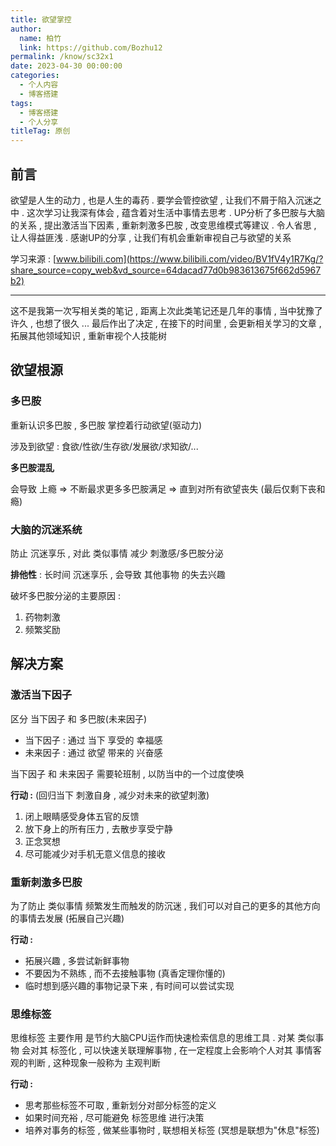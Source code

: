 ```yaml
---
title: 欲望掌控
author: 
  name: 柏竹
  link: https://github.com/Bozhu12
permalink: /know/sc32x1
date: 2023-04-30 00:00:00
categories: 
  - 个人内容
  - 博客搭建
tags: 
  - 博客搭建
  - 个人分享
titleTag: 原创
---
```


## 前言

欲望是人生的动力 , 也是人生的毒药 . 要学会管控欲望 , 让我们不屑于陷入沉迷之中 . 这次学习让我深有体会 , 蕴含着对生活中事情去思考 . UP分析了多巴胺与大脑的关系 , 提出激活当下因素 , 重新刺激多巴胺 , 改变思维模式等建议 . 令人省思 , 让人得益匪浅 . 感谢UP的分享 , 让我们有机会重新审视自己与欲望的关系

学习来源 : [www.bilibili.com](https://www.bilibili.com/video/BV1fV4y1R7Kg/?share_source=copy_web&vd_source=64dacad77d0b983613675f662d5967b2)

---

这不是我第一次写相关类的笔记 , 距离上次此类笔记还是几年的事情 , 当中犹豫了许久 , 也想了很久 ... 最后作出了决定 , 在接下的时间里 , 会更新相关学习的文章 , 拓展其他领域知识 , 重新审视个人技能树

## 欲望根源

### 多巴胺

重新认识多巴胺 , 多巴胺 掌控着行动欲望(驱动力)

涉及到欲望 : 食欲/性欲/生存欲/发展欲/求知欲/...

**多巴胺混乱** 

会导致 上瘾 => 不断最求更多多巴胺满足 => 直到对所有欲望丧失 (最后仅剩下丧和瘾)

### 大脑的沉迷系统

防止 沉迷享乐 , 对此 类似事情 减少 刺激感/多巴胺分泌

**排他性** : 长时间 沉迷享乐 , 会导致 其他事物 的失去兴趣

破坏多巴胺分泌的主要原因 : 

1. 药物刺激
2. 频繁奖励

## 解决方案

### 激活当下因子

区分 当下因子 和 多巴胺(未来因子)

- 当下因子 : 通过 当下 享受的 幸福感
- 未来因子 : 通过 欲望 带来的 兴奋感

当下因子 和 未来因子 需要轮班制 , 以防当中的一个过度使唤 

**行动 :** (回归当下 刺激自身 , 减少对未来的欲望刺激)

1. 闭上眼睛感受身体五官的反馈
2. 放下身上的所有压力 , 去散步享受宁静
3. 正念冥想
4. 尽可能减少对手机无意义信息的接收

### 重新刺激多巴胺

为了防止 类似事情 频繁发生而触发的防沉迷 , 我们可以对自己的更多的其他方向的事情去发展 (拓展自己兴趣)

**行动 :** 

- 拓展兴趣 , 多尝试新鲜事物
- 不要因为不熟练 , 而不去接触事物 (真香定理你懂的)
- 临时想到感兴趣的事物记录下来 , 有时间可以尝试实现

### 思维标签

思维标签 主要作用 是节约大脑CPU运作而快速检索信息的思维工具 . 对某 类似事物 会对其 标签化 , 可以快速关联理解事物 , 在一定程度上会影响个人对其 事情客观的判断 , 这种现象一般称为 主观判断

**行动 :** 

- 思考那些标签不可取 , 重新划分对部分标签的定义
- 如果时间充裕 , 尽可能避免 标签思维 进行决策
- 培养对事务的标签 , 做某些事物时 , 联想相关标签 (冥想是联想为"休息"标签) 





